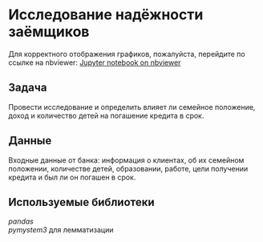 # Исследование надёжности заёмщиков

Для корректного отображения графиков, пожалуйста, перейдите по ссылке на nbviewer: [Jupyter notebook on nbviewer](https://nbviewer.jupyter.org/github/omirosh/yandex_practicum/blob/master/02_credit_scoring/credit_scoring.ipynb)

## Задача
Провести исследование и определить влияет ли семейное положение, доход и количество детей на погашение кредита в срок.


## Данные  

Входные данные от банка: информация о клиентах, об их семейном положении, количестве детей, образовании, работе, цели получении кредита и был ли он погашен в срок.


## Используемые библиотеки
*pandas*  
*pymystem3* для лемматизации

